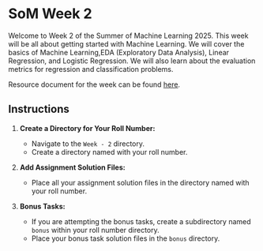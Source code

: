 # SoM Week 2 
Welcome to Week 2 of the Summer of Machine Learning 2025. This week will be all about getting started with Machine Learning. We will cover the basics of Machine Learning,EDA (Exploratory Data Analysis), Linear Regression, and Logistic Regression. We will also learn about the evaluation metrics for regression and classification problems.

Resource document for the week can be found [here](https://docs.google.com/document/d/144J4TJRNGZJsk5y2nul9QhdAlP70e2PAgyzVyUjjFKw/edit?tab=t.0#heading=h.rmbgldrh4nod).

## Instructions

1. **Create a Directory for Your Roll Number:**
   - Navigate to the `Week - 2` directory.
   - Create a directory named with your roll number.

2. **Add Assignment Solution Files:**
   - Place all your assignment solution files in the directory named with your roll number.

3. **Bonus Tasks:**
   - If you are attempting the bonus tasks, create a subdirectory named `bonus` within your roll number directory.
   - Place your bonus task solution files in the `bonus` directory.